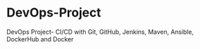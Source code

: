 # DevOps-Project
DevOps Project- CI/CD with Git, GitHub, Jenkins, Maven, Ansible, DockerHub and Docker
